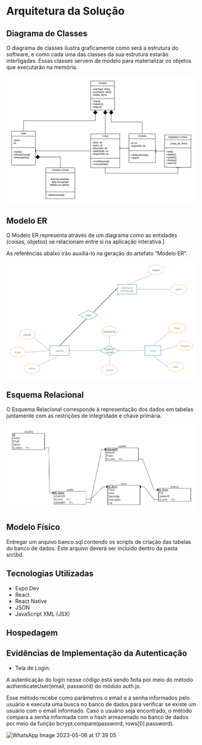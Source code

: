 # Arquitetura da Solução

## Diagrama de Classes

O diagrama de classes ilustra graficamente como será a estrutura do software, e como cada uma das classes da sua estrutura estarão interligadas. Essas classes servem de modelo para materializar os objetos que executarão na memória.

<img src="/img/diagrama_classe.jpeg">


## Modelo ER

O Modelo ER representa através de um diagrama como as entidades (coisas, objetos) se relacionam entre si na aplicação interativa.]

As referências abaixo irão auxiliá-lo na geração do artefato “Modelo ER”.

<img src="/img/22er.jpg">

## Esquema Relacional

O Esquema Relacional corresponde à representação dos dados em tabelas juntamente com as restrições de integridade e chave primária.

<img src="/img/relationalScheme.png">

## Modelo Físico

Entregar um arquivo banco.sql contendo os scripts de criação das tabelas do banco de dados. Este arquivo deverá ser incluído dentro da pasta src\bd.

## Tecnologias Utilizadas

* Expo Dev
* React
* React Native
* JSON
* JavaScript XML (JSX)

## Hospedagem

## Evidências de Implementação da Autenticação

* Tela de Login:

A autenticação do login nesse código está sendo feita por meio do método authenticateUser(email, password) do módulo auth.js.

Esse método recebe como parâmetros o email e a senha informados pelo usuário e executa uma busca no banco de dados para verificar se existe 
um usuário com o email informado. Caso o usuário seja encontrado, o método compara a senha informada com o hash armazenado no banco de dados 
por meio da função bcrypt.compare(password, rows[0].password).


![WhatsApp Image 2023-05-06 at 17 39 05](https://user-images.githubusercontent.com/102702197/236647600-21f77163-d332-481d-b8fb-7e9e1e0a3cc6.jpeg)


